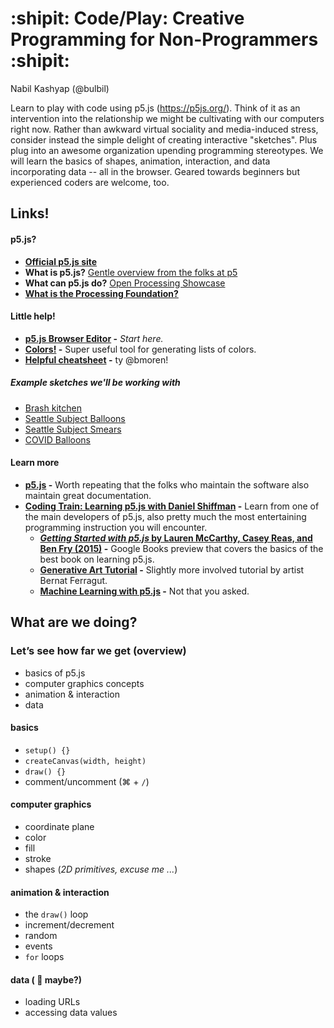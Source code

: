 #   :shipit: Code/Play: Creative Programming for Non-Programmers :shipit:

Nabil Kashyap (@bulbil)

Learn to play with code using p5.js (https://p5js.org/). Think of it as an intervention into the relationship we might be cultivating with our computers right now. Rather than awkward virtual sociality and media-induced stress, consider instead the simple delight of creating interactive "sketches". Plus plug into an awesome organization upending programming stereotypes. We will learn the basics of shapes, animation, interaction, and data
incorporating data -- all in the browser. Geared towards beginners but experienced coders are welcome, too.


## Links!

#### p5.js?

- [**Official p5.js site**](https://p5js.org/)
- **What is p5.js?** [Gentle overview from the folks at p5](http://hello.p5js.org/)
- **What can p5.js do?** [Open Processing Showcase](https://www.openprocessing.org/browse/#)
- [**What is the Processing Foundation?**](https://processingfoundation.org/)

#### Little help!

- **[p5.js Browser Editor](https://editor.p5js.org/) -** *Start here.*
- **[Colors!](https://observablehq.com/@d3/color-schemes?collection=@d3/d3-scale-chromatic) -** Super useful tool for generating lists of colors.
- **[Helpful cheatsheet](https://bmoren.github.io/p5js-cheat-sheet/) -** ty @bmoren!

##### Example sketches we'll be working with

- [Brash kitchen](https://editor.p5js.org/bulbil/sketches/YkzH6niu5)
- [Seattle Subject Balloons](https://editor.p5js.org/bulbil/sketches/EVUq1EWBc)
- [Seattle Subject Smears](https://editor.p5js.org/bulbil/sketches/hS1I6m7bH)
- [COVID Balloons](https://editor.p5js.org/bulbil/sketches/p7DW7PtK8)

#### Learn more

- **[p5.js](https://p5js.org/) -** Worth repeating that the folks who maintain the software also maintain great documentation.
- **[Coding Train: Learning p5.js with Daniel Shiffman](https://thecodingtrain.com/beginners/p5js/) -** Learn from one of the main developers of p5.js, also pretty much the most entertaining programming instruction you will encounter. 
  - **[*Getting Started with p5.js* by Lauren McCarthy, Casey Reas, and Ben Fry (2015)](https://www.google.com/books/edition/_/iP3GCgAAQBAJ?hl=en&gbpv=1) -** Google Books preview that covers the basics of the best book on learning p5.js.
  - **[Generative Art Tutorial](http://ga-course.surge.sh/) -** Slightly more involved tutorial by artist Bernat Ferragut.
  - **[Machine Learning with p5.js](https://ml5js.org/) -** Not that you asked.

## What are we doing?

### Let’s see how far we get (overview)

- basics of p5.js
- computer graphics concepts
- animation & interaction
- data

#### basics

- `setup() {}`
- `createCanvas(width, height)`
- `draw() {}`
- comment/uncomment (⌘ + `/`)

#### computer graphics

- coordinate plane
- color
- fill
- stroke
- shapes (*2D primitives, excuse me ...*)

#### animation & interaction

- the `draw()` loop
- increment/decrement
- random
- events
- `for` loops

#### data ( :information_desk_person: maybe?)

- loading URLs
- accessing data values